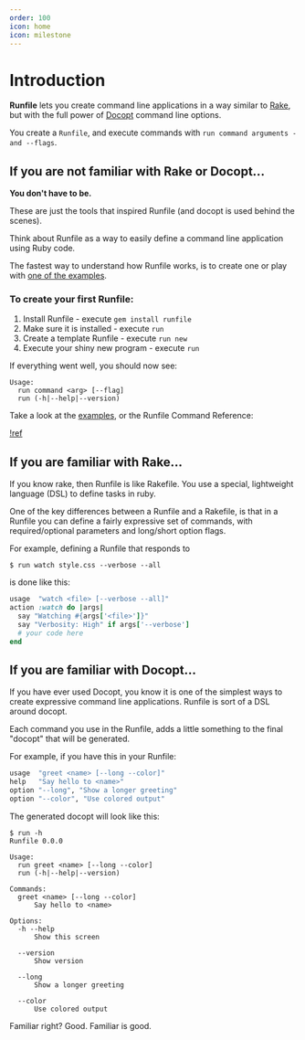 ```yaml
---
order: 100
icon: home
icon: milestone
---
```



# Introduction

**Runfile** lets you create command line applications in a way similar to [Rake][rake], but with the full power of [Docopt][docopt] command line options.

You create a `Runfile`, and execute commands with `run command arguments -and --flags`.

## If you are not familiar with Rake or Docopt...

**You don't have to be.**

These are just the tools that inspired Runfile (and docopt is used behind the scenes).

Think about Runfile as a way to easily define a command line application using Ruby code.

The fastest way to understand how Runfile works, is to create one or play with [one of the examples][eg].

### To create your first Runfile:

1. Install Runfile - execute `gem install runfile`
2. Make sure it is installed - execute `run`
3. Create a template Runfile - execute `run new`
4. Execute your shiny new program - execute `run`

If everything went well, you should now see:

```
Usage:
  run command <arg> [--flag]
  run (-h|--help|--version)
```
Take a look at the [examples][eg], or the Runfile Command Reference:

[!ref](reference)


## If you are familiar with Rake...

If you know rake, then Runfile is like Rakefile. You use a special, lightweight language (DSL) to define tasks in ruby.

One of the key differences between a Runfile and a Rakefile, is that in a Runfile you can define a fairly expressive set of commands, with required/optional parameters and long/short option flags.

For example, defining a Runfile that responds to 

```shell
$ run watch style.css --verbose --all
```

is done like this:

```ruby Runfile
usage  "watch <file> [--verbose --all]"
action :watch do |args|
  say "Watching #{args['<file>']}"
  say "Verbosity: High" if args['--verbose']
  # your code here
end
```


## If you are familiar with Docopt...

If you have ever used Docopt, you know it is one of the simplest ways to create expressive command line applications. Runfile is sort of a DSL around docopt.

Each command you use in the Runfile, adds a little something to the final "docopt" that will be generated.

For example, if you have this in your Runfile:

```ruby Runfile
usage  "greet <name> [--long --color]"
help   "Say hello to <name>"
option "--long", "Show a longer greeting"
option "--color", "Use colored output"
```

The generated docopt will look like this:

```shell
$ run -h
Runfile 0.0.0

Usage:
  run greet <name> [--long --color]
  run (-h|--help|--version)

Commands:
  greet <name> [--long --color]
      Say hello to <name>

Options:
  -h --help
      Show this screen

  --version
      Show version

  --long
      Show a longer greeting

  --color
      Use colored output
```

Familiar right? Good. Familiar is good.

[eg]: https://github.com/DannyBen/runfile/tree/master/examples
[rake]: https://github.com/ruby/rake
[docopt]: http://docopt.org/
